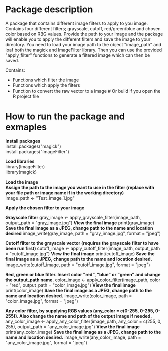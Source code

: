 # Package description
A package that contains different image filters to apply to you image.
Contains four different filters; grayscale, cutoff, red/green/blue and chosen 
color based on RBG values. Provide the path to your image and the package will
enable you to apply the different filters and save the image to your directory.
You need to load your image path to the object "image_path" and loaf both the 
magick and ImageFilter library. Then you can use the provided "apply_filter"
functions to generate a filtered image which can then be saved. 

Contains:
- Functions which filter the image
- Functions which apply the filters
- Function to convert the raw vector to a image # Or build if you open the R project file


# How to run the package and exmaples 
**Install packages**  
install.packages("magick")  
install.packages("ImageFilter") 

**Load libraries**  
library(ImageFilter)  
library(magick)

**Load the image**  
**Assign the path to the image you want to use in the filter (replace with your file path or image name if in the working directory)**  
image_path <- "Test_image_1.jpg"

**Apply the chosen filter to your image**  

**Grayscale filter**
gray_image <- apply_grayscale_filter(image_path, output_path = "gray_image.jpg")
**View the final image**
print(gray_image)
**Save the final image as a JPEG, change path to the name and location desired**
image_write(gray_image, path = "gray_image.jpg", format = "jpeg")

**Cutoff filter to the grayscale vector (requires the grayscale filter to have been run first)**
cutoff_image <- apply_cutoff_filter(image_path, output_path = "cutoff_image.jpg")
**View the final image**
print(cutoff_image)
**Save the final image as a JPEG, change path to the name and location desired.**
image_write(cutoff_image, path = "cutoff_image.jpg", format = "jpeg")

**Red, green or blue filter. Insert color "red", "blue" or "green" and change the output_path name.**
color_image <- apply_color_filter(image_path, color = "red", output_path = "color_image.jpg")
**View the final image**
print(color_image)
**Save the final image as a JPEG, change path to the name and location desired.**
image_write(color_image, path = "color_image.jpg", format = "jpeg")

**Any color filter, by supplying RGB values (any_color = c(0-255, 0-255, 0-255)). Also change the name and path of the output image if needed.**
any_color_image <- apply_any_color_filter(image_path, any_color = c(255, 0, 255), output_path = "any_color_image.jpg")
**View the final image**
print(any_color_image)
**Save the final image as a JPEG, change path to the name and location desired.**
image_write(any_color_image, path = "any_color_image.jpg", format = "jpeg")
